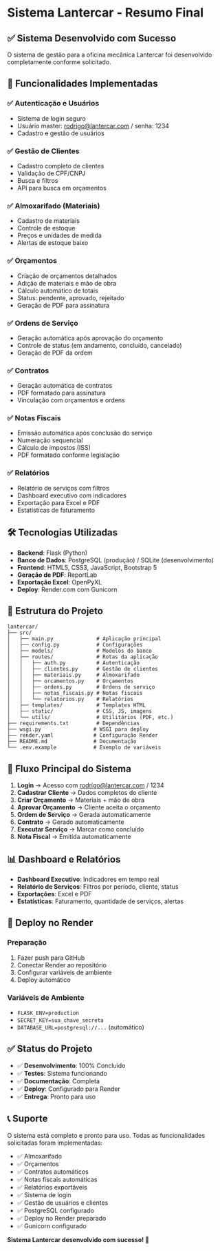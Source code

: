 # Sistema Lantercar - Resumo Final

## ✅ Sistema Desenvolvido com Sucesso

O sistema de gestão para a oficina mecânica Lantercar foi desenvolvido completamente conforme solicitado.

## 🚀 Funcionalidades Implementadas

### ✅ Autenticação e Usuários
- Sistema de login seguro
- Usuário master: rodrigo@lantercar.com / senha: 1234
- Cadastro e gestão de usuários

### ✅ Gestão de Clientes
- Cadastro completo de clientes
- Validação de CPF/CNPJ
- Busca e filtros
- API para busca em orçamentos

### ✅ Almoxarifado (Materiais)
- Cadastro de materiais
- Controle de estoque
- Preços e unidades de medida
- Alertas de estoque baixo

### ✅ Orçamentos
- Criação de orçamentos detalhados
- Adição de materiais e mão de obra
- Cálculo automático de totais
- Status: pendente, aprovado, rejeitado
- Geração de PDF para assinatura

### ✅ Ordens de Serviço
- Geração automática após aprovação do orçamento
- Controle de status (em andamento, concluído, cancelado)
- Geração de PDF da ordem

### ✅ Contratos
- Geração automática de contratos
- PDF formatado para assinatura
- Vinculação com orçamentos e ordens

### ✅ Notas Fiscais
- Emissão automática após conclusão do serviço
- Numeração sequencial
- Cálculo de impostos (ISS)
- PDF formatado conforme legislação

### ✅ Relatórios
- Relatório de serviços com filtros
- Dashboard executivo com indicadores
- Exportação para Excel e PDF
- Estatísticas de faturamento

## 🛠️ Tecnologias Utilizadas

- **Backend**: Flask (Python)
- **Banco de Dados**: PostgreSQL (produção) / SQLite (desenvolvimento)
- **Frontend**: HTML5, CSS3, JavaScript, Bootstrap 5
- **Geração de PDF**: ReportLab
- **Exportação Excel**: OpenPyXL
- **Deploy**: Render.com com Gunicorn

## 📁 Estrutura do Projeto

```
lantercar/
├── src/
│   ├── main.py              # Aplicação principal
│   ├── config.py            # Configurações
│   ├── models/              # Modelos do banco
│   ├── routes/              # Rotas da aplicação
│   │   ├── auth.py          # Autenticação
│   │   ├── clientes.py      # Gestão de clientes
│   │   ├── materiais.py     # Almoxarifado
│   │   ├── orcamentos.py    # Orçamentos
│   │   ├── ordens.py        # Ordens de serviço
│   │   ├── notas_fiscais.py # Notas fiscais
│   │   └── relatorios.py    # Relatórios
│   ├── templates/           # Templates HTML
│   ├── static/              # CSS, JS, imagens
│   └── utils/               # Utilitários (PDF, etc.)
├── requirements.txt         # Dependências
├── wsgi.py                 # WSGI para deploy
├── render.yaml             # Configuração Render
├── README.md               # Documentação
└── .env.example            # Exemplo de variáveis
```

## 🔄 Fluxo Principal do Sistema

1. **Login** → Acesso com rodrigo@lantercar.com / 1234
2. **Cadastrar Cliente** → Dados completos do cliente
3. **Criar Orçamento** → Materiais + mão de obra
4. **Aprovar Orçamento** → Cliente aceita o orçamento
5. **Ordem de Serviço** → Gerada automaticamente
6. **Contrato** → Gerado automaticamente
7. **Executar Serviço** → Marcar como concluído
8. **Nota Fiscal** → Emitida automaticamente

## 📊 Dashboard e Relatórios

- **Dashboard Executivo**: Indicadores em tempo real
- **Relatório de Serviços**: Filtros por período, cliente, status
- **Exportações**: Excel e PDF
- **Estatísticas**: Faturamento, quantidade de serviços, alertas

## 🚀 Deploy no Render

### Preparação
1. Fazer push para GitHub
2. Conectar Render ao repositório
3. Configurar variáveis de ambiente
4. Deploy automático

### Variáveis de Ambiente
- `FLASK_ENV=production`
- `SECRET_KEY=sua_chave_secreta`
- `DATABASE_URL=postgresql://...` (automático)

## ✅ Status do Projeto

- ✅ **Desenvolvimento**: 100% Concluído
- ✅ **Testes**: Sistema funcionando
- ✅ **Documentação**: Completa
- ✅ **Deploy**: Configurado para Render
- ✅ **Entrega**: Pronto para uso

## 📞 Suporte

O sistema está completo e pronto para uso. Todas as funcionalidades solicitadas foram implementadas:

- ✅ Almoxarifado
- ✅ Orçamentos
- ✅ Contratos automáticos
- ✅ Notas fiscais automáticas
- ✅ Relatórios exportáveis
- ✅ Sistema de login
- ✅ Gestão de usuários e clientes
- ✅ PostgreSQL configurado
- ✅ Deploy no Render preparado
- ✅ Gunicorn configurado

**Sistema Lantercar desenvolvido com sucesso! 🎉**

